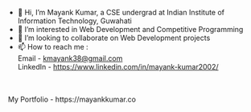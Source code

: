 - 👋 Hi, I’m Mayank Kumar, a CSE undergrad at Indian Institute of Information Technology, Guwahati
- 👀 I’m interested in Web Development and Competitive Programming
- 💞️ I’m looking to collaborate on Web Development projects
- 📫 How to reach me :
<br>Email - kmayank38@gmail.com
<br>LinkedIn - https://www.linkedin.com/in/mayank-kumar2002/
<br>
<br>&nbsp;My Portfolio - https://mayankkumar.co

<!---
mayank-kr/mayank-kr is a ✨ special ✨ repository because its `README.md` (this file) appears on your GitHub profile.
You can click the Preview link to take a look at your changes.
--->
